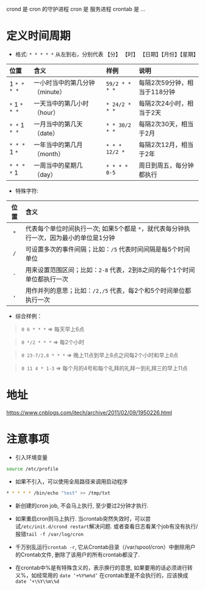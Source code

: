 crond 是 cron 的守护进程
cron 是 服务进程
crontab 是 ...

# 定义时间周期

- 格式: `* * * * *` 从左到右，分别代表 【分】 【时】 【日期】【月份】【星期】

|位置|含义|样例|说明|
|:-----|:----|:-----|:-----|
| 1 `* * * *` |一小时当中的第几分钟（minute）|`59/2 * * * *`|每隔2次59分钟，相当于118分钟|
| `*` 1 `* * *` |一天当中的第几小时（hour）|`* 24/2 * * *`|每隔2次24小时，相当于2天|
| `* *` 1 `* *` |一月当中的第几天（date）|`* * 30/2 * *`|每隔2次30天，相当于2月|
| `* * *` 1 `*` |一年当中的第几月（month）|`* * * 12/2 *`|每隔2次12月，相当于2年|
| `* * * *` 1 |一周当中的星期几（day）|`* * * * 0-5`|周日到周五，每分钟都执行|

- 特殊字符:

|位置|含义|
|:-----:|:----|
| `*` |代表每个单位时间执行一次; 如果5个都是 `*`，就代表每分钟执行一次，因为最小的单位是1分钟|
| `/` |可设置多次的事件间隔；比如：`/5` 代表时间间隔是每5个时间单位|
| `-` |用来设置范围区间；比如：`2-8` 代表，2到8之间的每个1个时间单位都执行一次|
| `,` |用作并列的意思；比如：`/2,/5` 代表，每2个和5个时间单位都执行一次|

- 综合样例：
> `0 6 * * *` => 每天早上6点 

> `0 */2 * * *` => 每2个小时

> `0 23-7/2,8 * * *` => 晚上11点到早上8点之间每2个小时和早上8点

> `0 11 4 * 1-3` => 每个月的4号和每个礼拜的礼拜一到礼拜三的早上11点
# 地址

https://www.cnblogs.com/itech/archive/2011/02/09/1950226.html

# 注意事项

- 引入环境变量
``` bash
source /etc/profile
```
- 如果不引入，可以使用全局路径来调用启动程序
``` bash
* * * * * /bin/echo "test" >> /tmp/txt
```

- 新创建的cron job, 不会马上执行, 至少要过2分钟才执行.

- 如果重启cron则马上执行. 当crontab突然失效时，可以尝试`/etc/init.d/crond restart`解决问题. 或者查看日志看某个job有没有执行/报错`tail -f /var/log/cron`

- 千万别乱运行`crontab -r`, 它从Crontab目录（/var/spool/cron）中删除用户的Crontab文件, 删除了该用户的所有crontab都没了.

- 在crontab中%是有特殊含义的，表示换行的意思, 如果要用的话必须进行转义\%，如经常用的 `date ‘+%Y%m%d’` 在crontab里是不会执行的，应该换成 `date ‘+\%Y\%m\%d`

